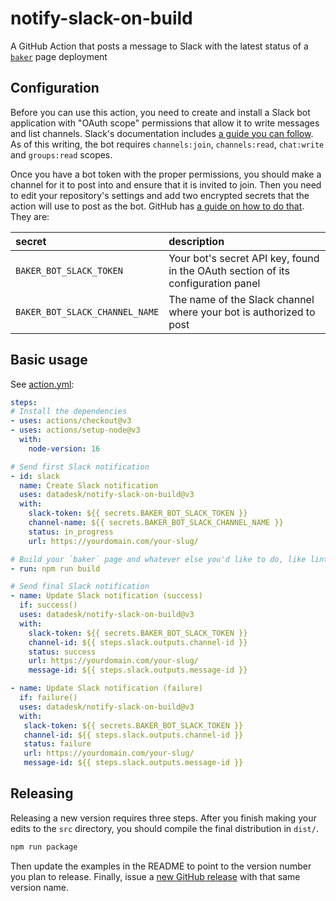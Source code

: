 # notify-slack-on-build

A GitHub Action that posts a message to Slack with the latest status of a [`baker`](https://github.com/datadesk/baker) page deployment

## Configuration

Before you can use this action, you need to create and install a Slack bot application with "OAuth scope" permissions that allow it to write messages and list channels. Slack's documentation includes [a guide you can follow](https://slack.com/help/articles/115005265703-Create-a-bot-for-your-workspace). As of this writing, the bot requires `channels:join`, `channels:read`, `chat:write` and `groups:read` scopes. 

Once you have a bot token with the proper permissions, you should make a channel for it to post into and ensure that it is invited to join. Then you need to edit your repository's settings and add two encrypted secrets that the action will use to post as the bot. GitHub has [a guide on how to do that](https://docs.github.com/en/actions/security-guides/encrypted-secrets). They are:

secret|description
:-----|:----------
`BAKER_BOT_SLACK_TOKEN`|Your bot's secret API key, found in the OAuth section of its configuration panel
`BAKER_BOT_SLACK_CHANNEL_NAME`|The name of the Slack channel where your bot is authorized to post

## Basic usage

See [action.yml](https://github.com/datadesk/notify-slack-on-build/blob/main/action.yml):

```yaml
steps:
# Install the dependencies
- uses: actions/checkout@v3
- uses: actions/setup-node@v3
  with:
    node-version: 16

# Send first Slack notification
- id: slack
  name: Create Slack notification
  uses: datadesk/notify-slack-on-build@v3
  with:
    slack-token: ${{ secrets.BAKER_BOT_SLACK_TOKEN }}
    channel-name: ${{ secrets.BAKER_BOT_SLACK_CHANNEL_NAME }}
    status: in_progress
    url: https://yourdomain.com/your-slug/

# Build your `baker` page and whatever else you'd like to do, like linting and deployment
- run: npm run build

# Send final Slack notification
- name: Update Slack notification (success)
  if: success()
  uses: datadesk/notify-slack-on-build@v3
  with:
    slack-token: ${{ secrets.BAKER_BOT_SLACK_TOKEN }}
    channel-id: ${{ steps.slack.outputs.channel-id }}
    status: success
    url: https://yourdomain.com/your-slug/
    message-id: ${{ steps.slack.outputs.message-id }}

- name: Update Slack notification (failure)
  if: failure()
  uses: datadesk/notify-slack-on-build@v3
  with:
   slack-token: ${{ secrets.BAKER_BOT_SLACK_TOKEN }}
   channel-id: ${{ steps.slack.outputs.channel-id }}
   status: failure
   url: https://yourdomain.com/your-slug/
   message-id: ${{ steps.slack.outputs.message-id }}
```

## Releasing

Releasing a new version requires three steps. After you finish making your edits to the `src` directory, you should compile the final distribution in `dist/`.

```bash
npm run package
```

Then update the examples in the README to point to the version number you plan to release. Finally, issue a [new GitHub release](https://github.com/datadesk/notify-slack-on-build/releases) with that same version name.

